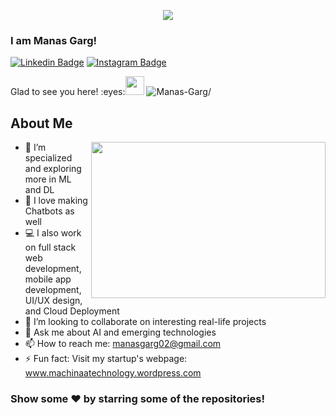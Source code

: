 <p align="center">
  <img src="https://github.com/chandrikadeb7/chandrikadeb7/blob/master/readme.gif">
</p>

### I am Manas Garg!

[![Linkedin Badge](https://img.shields.io/badge/-LinkedIn-0e76a8?style=flat-square&logo=Linkedin&logoColor=white)](https://linkedin.com/in/gargmanas)
[![Instagram Badge](https://img.shields.io/badge/-Instagram-e4405f?style=flat-square&logo=Instagram&logoColor=white)](https://instagram.com/_machinaatech/)
 
 
<p align="left"> Glad to see you here! :eyes:<img src="https://raw.githubusercontent.com/iampavangandhi/iampavangandhi/master/gifs/Hi.gif" width="30px">
<img src=https://komarev.com/ghpvc/?username=chandrikadeb7 alt=Manas-Garg/></p>

## About Me

<img align="right" height="250" width="375" alt="" src="https://raw.githubusercontent.com/iampavangandhi/iampavangandhi/master/gifs/coder.gif" />

- 🔭 I’m specialized and exploring more in ML and DL
- 🌱 I love making Chatbots as well
- 💻 I also work on full stack web development, mobile app development,<br> UI/UX design, and Cloud Deployment
- 👯 I’m looking to collaborate on interesting real-life projects
- 💬 Ask me about AI and emerging technologies
- 📫 How to reach me: manasgarg02@gmail.com
- ⚡ Fun fact: Visit my startup's webpage:<br> www.machinaatechnology.wordpress.com


### Show some ❤️ by starring some of the repositories!
